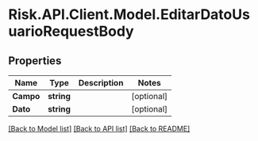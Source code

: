 # Risk.API.Client.Model.EditarDatoUsuarioRequestBody

## Properties

Name | Type | Description | Notes
------------ | ------------- | ------------- | -------------
**Campo** | **string** |  | [optional] 
**Dato** | **string** |  | [optional] 

[[Back to Model list]](../README.md#documentation-for-models) [[Back to API list]](../README.md#documentation-for-api-endpoints) [[Back to README]](../README.md)

